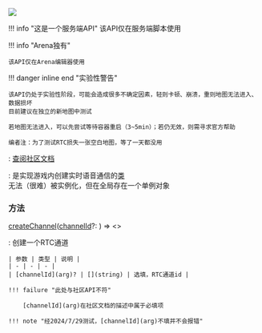 <a href="https://github.com/qndm"><img src="https://img.shields.io/badge/%E8%B4%A1%E7%8C%AE%E8%80%85-qndm-blue"></img></a>

!!! info "这是一个服务端API"
    该API仅在服务端脚本使用

!!! info "Arena独有"

    该API仅在Arena编辑器使用

!!! danger inline end "实验性警告"

    该API仍处于实验性阶段，可能会造成很多不确定因素，轻则卡顿、崩溃，重则地图无法进入、数据损坏  
    目前建议在独立的新地图中测试

    若地图无法进入，可以先尝试等待容器重启（3~5min）；若仍无效，则需寻求官方帮助

    编者注：为了测试RTC损失一张空白地图，等了一天都没用

: [查阅社区文档](https://www.yuque.com/box3lab/api/hwzgw2br9ri4r023)

:   [](GameRTC)是实现游戏内创建实时语音通信的[类](class)  
    [](GameRTC)无法（很难）被实例化，但在全局存在一个单例对象[](rtc)

### 方法
[createChannel](hiddenMethod)([channelId](arg)?: [](string)) => [](Promise)<[](GameRTCChannel)>

:   创建一个RTC通道

    | 参数 | 类型 | 说明 |
    | - | - | - |
    | [channelId](arg)? | [](string) | 选填，RTC通道id |

    !!! failure "此处与社区API不符"

        [channelId](arg)在社区文档的描述中属于必填项

    !!! note "经2024/7/29测试，[channelId](arg)不填并不会报错"